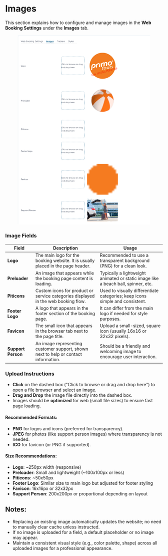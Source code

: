 # Images

This section explains how to configure and manage images in the **Web Booking Settings** under the **Images** tab.

<figure><img src="../../.gitbook/assets/image (17) (1) (1) (1).png" alt=""><figcaption></figcaption></figure>

### Image Fields

| Field              | Description                                                                        | Usage                                                                             |
| ------------------ | ---------------------------------------------------------------------------------- | --------------------------------------------------------------------------------- |
| **Logo**           | The main logo for the booking website. It is usually placed in the page header.    | Recommended to use a transparent background (PNG) for a clean look.               |
| **Preloader**      | An image that appears while the booking page content is loading.                   | Typically a lightweight animated or static image like a beach ball, spinner, etc. |
| **Piticons**       | Custom icons for product or service categories displayed in the web booking flow.  | Used to visually differentiate categories; keep icons simple and consistent.      |
| **Footer Logo**    | A logo that appears in the footer section of the booking page.                     | It can differ from the main logo if needed for style purposes.                    |
| **Favicon**        | The small icon that appears in the browser tab next to the page title.             | Upload a small-sized, square icon (usually 16x16 or 32x32 pixels).                |
| **Support Person** | An image representing customer support, shown next to help or contact information. | Should be a friendly and welcoming image to encourage user interaction.           |

### Upload Instructions

* **Click** on the dashed box ("Click to browse or drag and drop here") to open a file browser and select an image.
* **Drag and Drop** the image file directly into the dashed box.
* Images should be **optimized** for web (small file sizes) to ensure fast page loading.

#### Recommended Formats:

* **PNG** for logos and icons (preferred for transparency).
* **JPEG** for photos (like support person images) where transparency is not needed.
* **ICO** for favicon (or PNG if supported).

#### Size Recommendations:

* **Logo**: \~250px width (responsive)
* **Preloader**: Small and lightweight (\~100x100px or less)
* **Piticons**: \~50x50px
* **Footer Logo**: Similar size to main logo but adjusted for footer styling
* **Favicon**: 16x16px or 32x32px
* **Support Person**: 200x200px or proportional depending on layout

## Notes:

* Replacing an existing image automatically updates the website; no need to manually clear cache unless instructed.
* If no image is uploaded for a field, a default placeholder or no image may appear.
* Maintain a consistent visual style (e.g., color palette, shape) across all uploaded images for a professional appearance.
